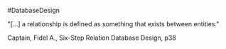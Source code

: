 #DatabaseDesign

"[...] a relationship is defined as something that exists between entities."

Captain, Fidel A., Six-Step Relation Database Design, p38